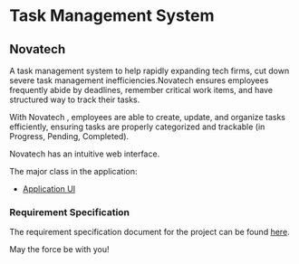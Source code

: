 # Task Management System

## Novatech
A task management system to help rapidly expanding tech firms, cut down severe task management inefficiencies.Novatech ensures employees frequently abide by deadlines, remember critical work items, and have structured way to track their tasks.  

With Novatech , employees are able to create, update, and organize tasks efficiently, ensuring tasks are properly categorized and trackable (in Progress, Pending, Completed).

Novatech has an intuitive web interface.

The major class in the application:
- [Application UI](https://github.com/Kwameoduro/Novatech/tree/main/src/main/webapp)


### Requirement Specification
The requirement specification document for the project can be found [here]().

May the force be with you!
